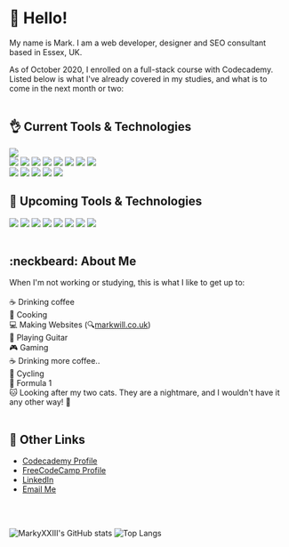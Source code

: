 # :wave: Hello!

My name is Mark. I am a web developer, designer and SEO consultant based in Essex, UK.<br>

As of October 2020, I enrolled on a full-stack course with Codecademy.<br>
Listed below is what I've already covered in my studies, and what is to come in the next month or two:
<br>
<br>

## :ok_hand: Current Tools & Technologies

![](https://img.shields.io/badge/Windows_OS-informational?style=flat&logo=Windows&logoColor=white&color=orange)
<br>
![](https://img.shields.io/badge/Visual_Studio_Code-informational?style=flat&logo=visual-studio-code&logoColor=white&color=yellow)
![](https://img.shields.io/badge/Git-informational?style=flat&logo=Git&logoColor=white&color=yellow)
![](https://img.shields.io/badge/Node.js-informational?style=flat&logo=Node.js&logoColor=white&color=yellow)
![](https://img.shields.io/badge/Mocha-informational?style=flat&logo=Mocha&logoColor=white&color=yellowgreen)
![](https://img.shields.io/badge/HTML_5-informational?style=flat&logo=HTML5&logoColor=white&color=brightgreen)
![](https://img.shields.io/badge/CSS_3-informational?style=flat&logo=CSS3&logoColor=white&color=brightgreen)
![](https://img.shields.io/badge/JavaScript-informational?style=flat&logo=JavaScript&logoColor=white&color=brightgreen)
![](https://img.shields.io/badge/PHP-informational?style=flat&logo=PHP&logoColor=white&color=brightgreen)
<br>
![](https://img.shields.io/badge/WordPress-informational?style=flat&logo=wordpress&logoColor=white&color=yellow)
![](https://img.shields.io/badge/WooCommerce-informational?style=flat&logo=woocommerce&logoColor=white&color=brightgreen)
![](https://img.shields.io/badge/Elementor-informational?style=flat&logo=elementor&logoColor=white&color=brightgreen)
![](https://img.shields.io/badge/Beaver_Builder-informational?style=flat&logo=beaverbuilder&logoColor=white&color=brightgreen)
![](https://img.shields.io/badge/Yoast-informational?style=flat&logo=Yoast&logoColor=white&color=brightgreen)
<br>

## :eyes: Upcoming Tools & Technologies

![](https://img.shields.io/badge/React-informational?style=flat&logo=React&logoColor=white&color=grey)
![](https://img.shields.io/badge/Redux-informational?style=flat&logo=Redux&logoColor=white&color=grey)
![](https://img.shields.io/badge/Netlify-informational?style=flat&logo=Netlify&logoColor=white&color=grey)
![](https://img.shields.io/badge/Jest-informational?style=flat&logo=Jest&logoColor=white&color=grey)
![](https://img.shields.io/badge/Express.js-informational?style=flat&logo=Express&logoColor=white&color=grey)
![](https://img.shields.io/badge/MySQL-informational?style=flat&logo=MySQL&logoColor=white&color=grey)
![](https://img.shields.io/badge/PostgreSQL-informational?style=flat&logo=PostgreSQL&logoColor=white&color=grey)
![](https://img.shields.io/badge/Auth0-informational?style=flat&logo=Auth0&logoColor=white&color=grey)
<br>
<br>

## :neckbeard: About Me

When I'm not working or studying, this is what I like to get up to:<br>
<br>
:coffee: Drinking coffee<br>
:spaghetti: Cooking<br>
:computer: Making Websites (:mag:<a href="https://www.markwill.co.uk">markwill.co.uk</a>)<br>
:guitar: Playing Guitar<br>
:video_game: Gaming<br>
:coffee: Drinking more coffee..<br>
:bicyclist: Cycling<br>
:checkered_flag: Formula 1<br>
:cat: Looking after my two cats. They are a nightmare, and I wouldn't have it any other way! :revolving_hearts:
<br>
<br>

## :link: Other Links

- <a href="https://www.codecademy.com/profiles/Marky_XXIII">Codecademy Profile</a>
- <a href="https://www.freecodecamp.org/marky_xxiii">FreeCodeCamp Profile</a>
- <a href="https://www.linkedin.com/in/mark-williams-xxiii/">LinkedIn</a>
- <a href="mailto:mwxxiii@gmail.com">Email Me</a>
<br>
<br>

![MarkyXXIII's GitHub stats](https://github-readme-stats.vercel.app/api?username=MarkyXXIII&hide=prs,issues&show_icons=true&theme=merko)
![Top Langs](https://github-readme-stats.vercel.app/api/top-langs/?username=MarkyXXIII&layout=compact&theme=merko)
